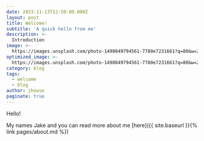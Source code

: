 ```yaml
---
date: 2023-11-13T12:50:00.000Z
layout: post
title: Welcome! 
subtitle: 'A quick hello from me'
description: >-
  Introduction
image: >-
  https://images.unsplash.com/photo-1498049794561-7780e7231661?q=80&w=2940&auto=format&fit=crop&ixlib=rb-4.0.3&ixid=M3wxMjA3fDB8MHxwaG90by1wYWdlfHx8fGVufDB8fHx8fA%3D%3D
optimized_image: >-
  https://images.unsplash.com/photo-1498049794561-7780e7231661?q=80&w=2940&auto=format&fit=crop&ixlib=rb-4.0.3&ixid=M3wxMjA3fDB8MHxwaG90by1wYWdlfHx8fGVufDB8fHx8fA%3D%3D
category: blog
tags:
  - welcome
  - blog
author: jhowse
paginate: true
---
```


Hello! 

My names Jake and you can read more about me [here]({{ site.baseurl }}{% link pages/about.md %})
